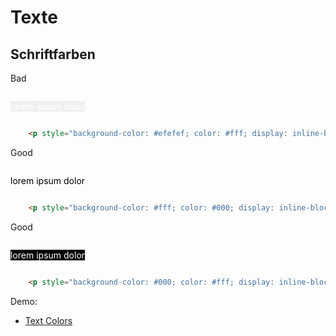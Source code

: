 # Texte

## Schriftfarben


<div class="flex flex-wrap">
<div class="w-1/6">
	<p>
		Bad
	<p>
</div>
<div class="w-2/6">
	<p style="background-color: #efefef; color: #fff; display: inline-block;">lorem ipsum dolor</p>
</div>
<div class="w-3/6">

``` html
	<p style="background-color: #efefef; color: #fff; display: inline-block;">lorem ipsum dolor</p>
```
</div>
<div class="w-1/6">
	<p>
		Good
	<p>
</div>
<div class="w-2/6">
	<p style="background-color: #fff; color: #000; display: inline-block;">lorem ipsum dolor</p>
</div>
<div class="w-3/6">

``` html
	<p style="background-color: #fff; color: #000; display: inline-block;">lorem ipsum dolor</p>
```
</div>
<div class="w-1/6">
	<p>
		Good
	<p>
</div>
<div class="w-2/6">
	<p style="background-color: #000; color: #fff; display: inline-block;">lorem ipsum dolor</p>
</div>
<div class="w-3/6">

``` html
	<p style="background-color: #000; color: #fff; display: inline-block;">lorem ipsum dolor</p>
```
</div>
</div>

Demo: 

- [Text Colors](/accessibility-crash-course/demo/text-colors)

